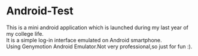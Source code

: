 # Android-Test
This is a mini android application which is launched during my last year of my college life.<br/>
It is a simple log-in interface emulated on Android smartphone.<br/>
Using Genymotion Android Emulator.Not very professional,so just for fun :).
